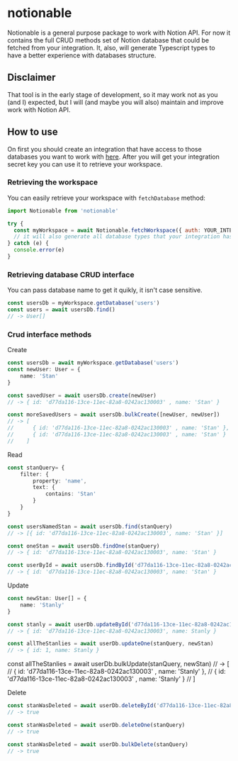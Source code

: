 # notionable
Notionable is a general purpose package to work with Notion API. For now it contains the full CRUD methods set of Notion database that could be fetched from your integration. 
It, also, will generate Typescript types to have a better experience with databases structure.
## Disclaimer
That tool is in the early stage of development, so it may work not as you (and I) expected, but I will (and maybe you will also) maintain and improve work with Notion API.
## How to use
On first you should create an integration that have access to those databases you want to work with [here](https://www.notion.so/my-integrations).
After you will get your integration secret key you can use it to retrieve your workspace.
### Retrieving the workspace
You can easily retrieve your workspace with `fetchDatabase` method:
```js
import Notionable from 'notionable'

try {
  const myWorkspace = await Notionable.fetchWorkspace({ auth: YOUR_INTEGRATION_KEY }, './your-types-path') 
  // it will also generate all database types that your integration has access to
} catch (e) {
  console.error(e)
}
```
### Retrieving database CRUD interface
You can pass database name to get it quikly, it isn't case sensitive.
```js
const usersDb = myWorkspace.getDatabase('users')
const users = await usersDb.find() 
// -> User[]
```
### Crud interface methods
Create

```ts
const usersDb = await myWorkspace.getDatabase('users')
const newUser: User = {
	name: 'Stan'
}

const savedUser = await usersDb.create(newUser) 
// -> { id: 'd77da116-13ce-11ec-82a8-0242ac130003' , name: 'Stan' }

const moreSavedUsers = await usersDb.bulkCreate([newUser, newUser])
// -> [
//      { id: 'd77da116-13ce-11ec-82a8-0242ac130003' , name: 'Stan' },
//      { id: 'd77da116-13ce-11ec-82a8-0242ac130003' , name: 'Stan' }
//    ]
```

Read
```ts
const stanQuery= {
	filter: { 
		property: 'name',
		text: {
			contains: 'Stan'
		} 
	}
}

const usersNamedStan = await usersDb.find(stanQuery) 
// -> [{ id: 'd77da116-13ce-11ec-82a8-0242ac130003', name: 'Stan' }]

const oneStan = await usersDb.findOne(stanQuery) 
// -> { id: 'd77da116-13ce-11ec-82a8-0242ac130003', name: 'Stan' }

const userById = await usersDb.findById('d77da116-13ce-11ec-82a8-0242ac130003') 
// -> { id: 'd77da116-13ce-11ec-82a8-0242ac130003', name: 'Stan' }
```

Update
```ts
const newStan: User[] = {
	name: 'Stanly'
}

const stanly = await userDb.updateById('d77da116-13ce-11ec-82a8-0242ac130003', newStan)
// -> { id: 'd77da116-13ce-11ec-82a8-0242ac130003', name: Stanly }

const allTheStanlies = await userDb.updateOne(stanQuery, newStan)
// -> { id: 1, name: Stanly }
```
const allTheStanlies = await userDb.bulkUpdate(stanQuery, newStan)
// -> [
//      { id: 'd77da116-13ce-11ec-82a8-0242ac130003' , name: 'Stanly' },
//      { id: 'd77da116-13ce-11ec-82a8-0242ac130003' , name: 'Stanly' }
//    ]

Delete
```ts
const stanWasDeleted = await userDb.deleteById('d77da116-13ce-11ec-82a8-0242ac130003')
// -> true

const stanWasDeleted = await userDb.deleteOne(stanQuery)
// -> true

const stanWasDeleted = await userDb.bulkDelete(stanQuery)
// -> true
```
